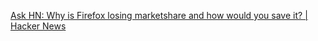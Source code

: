 
[Ask HN: Why is Firefox losing marketshare and how would you save it? | Hacker News](https://news.ycombinator.com/item?id=30335455)
